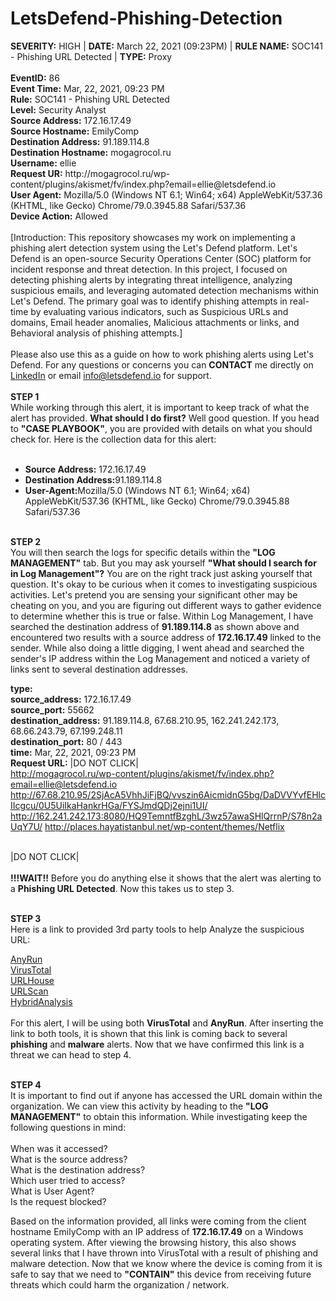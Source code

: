 # LetsDefend-Phishing-Detection

<div>
  <b>SEVERITY:</b> HIGH | <b>DATE:</b> March 22, 2021 (09:23PM) | <b>RULE NAME:</b> SOC141 - Phishing URL Detected | <b>TYPE:</b> Proxy
  <br>
  <br>
  <b>EventID:</b> 86
  <br>
  <b>Event Time:</b> Mar, 22, 2021, 09:23 PM
  <br>
  <b>Rule:</b> SOC141 - Phishing URL Detected
  <br>
  <b>Level:</b> Security Analyst
  <br>
  <b>Source Address:</b> 172.16.17.49
  <br>
  <b>Source Hostname:</b> EmilyComp
  <br>
  <b>Destination Address:</b> 91.189.114.8
  <br>
  <b>Destination Hostname:</b> mogagrocol.ru
  <br>
  <b>Username:</b> ellie
  <br>
  <b>Request UR:</b> http://mogagrocol.ru/wp-content/plugins/akismet/fv/index.php?email=ellie@letsdefend.io
  <br>
  <b>User Agent:</b> Mozilla/5.0 (Windows NT 6.1; Win64; x64) AppleWebKit/537.36 (KHTML, like Gecko) Chrome/79.0.3945.88 Safari/537.36
  <br>
  <b>Device Action:</b> Allowed
</div>
<br>
[Introduction: This repository showcases my work on implementing a phishing alert detection system using the Let's Defend platform. Let's Defend is an open-source Security Operations Center (SOC) platform for incident response and threat detection. In this project, I focused on detecting phishing alerts by integrating threat intelligence, analyzing suspicious emails, and leveraging automated detection mechanisms within Let's Defend. The primary goal was to identify phishing attempts in real-time by evaluating various indicators, such as Suspicious URLs and domains, Email header anomalies, Malicious attachments or links, and Behavioral analysis of phishing attempts.]
<br>
<br>
Please also use this as a guide on how to work phishing alerts using Let's Defend. For any questions or concerns you can <b>CONTACT</b> me directly on <a href= "https://www.linkedin.com/in/bradley-vilsaint-414329267/">LinkedIn</a> or email <a href="info@letsdefend.io">info@letsdefend.io</a> for support.
<br>
<br>
<b>STEP 1</b><br>
While working through this alert, it is important to keep track of what the alert has provided. <b>What should I do first?</b> Well good question. If you head to <b>"CASE PLAYBOOK"</b>, you are provided with details on what you should check for. Here is the collection data for this alert: <br><br>

* <b>Source Address:</b> 172.16.17.49<br>
* <b>Destination Address:</b>91.189.114.8<br>
* <b>User-Agent:</b>Mozilla/5.0 (Windows NT 6.1; Win64; x64) AppleWebKit/537.36 (KHTML, like Gecko) Chrome/79.0.3945.88 Safari/537.36<br><br>

<b>STEP 2</b><br>
You will then search the logs for specific details within the <b>"LOG MANAGEMENT"</b> tab. But you may ask yourself <b>"What should I search for in Log Management"?</b> You are on the right track just asking yourself that question. It's okay to be curious when it comes to investigating suspicious activities. Let's pretend you are sensing your significant other may be cheating on you, and you are figuring out different ways to gather evidence to determine whether this is true or false. Within Log Management, I have searched the destination address of <b>91.189.114.8</b> as shown above and encountered two results with a source address of <b>172.16.17.49</b> linked to the sender. While also doing a little digging, I went ahead and searched the sender's IP address within the Log Management and noticed a variety of links sent to several destination addresses.<br>

<b>type:</b>
<br>
<b>source_address:</b> 172.16.17.49
<br>
<b>source_port:</b> 55662
<br>
<b>destination_address:</b> 91.189.114.8, 67.68.210.95, 162.241.242.173, 68.66.243.79, 67.199.248.11
<br>
<b>destination_port:</b> 80 / 443
<br>
<b>time:</b> Mar, 22, 2021, 09:23 PM
<br>
<b>Request URL:</b> |DO NOT CLICK|<br> 
http://mogagrocol.ru/wp-content/plugins/akismet/fv/index.php?email=ellie@letsdefend.io
http://67.68.210.95/2SjAcA5VhhJiFjBQ/vvszin6AicmidnG5bg/DaDVVYvfEHlcIIcgcu/0U5UiIkaHankrHGa/FYSJmdQDj2ejni1UI/
http://162.241.242.173:8080/HQ9TemntfBzghL/3wz57awaSHlQrrnP/S78n2aUqY7U/
http://places.hayatistanbul.net/wp-content/themes/Netflix

<br>|DO NOT CLICK|
<br>
<br>
<b>!!!WAIT!!</b> Before you do anything else it shows that the alert was alerting to a <b>Phishing URL Detected</b>. Now this takes us to step 3.<br><br>

<b>STEP 3</b><br>
Here is a link to provided 3rd party tools to help Analyze the suspicious URL:<br>

<a href="https://app.any.run/">AnyRun</a><br>
<a href="https://www.virustotal.com/gui/home/upload">VirusTotal</a><br>
<a href="https://urlhaus.abuse.ch/verify-ua/">URLHouse</a><br>
<a href="https://urlscan.io/">URLScan</a><br>
<a href="https://www.hybrid-analysis.com/">HybridAnalysis</a><br>
<br>
For this alert, I will be using both <b>VirusTotal</b> and <b>AnyRun</b>. After inserting the link to both tools, it is shown that this link is coming back to several <b>phishing</b> and <b>malware</b> alerts. Now that we have confirmed this link is a threat we can head to step 4.<br><br>

<b>STEP 4</b><br>
It is important to find out if anyone has accessed the URL domain within the organization. We can view this activity by heading to the <b>"LOG MANAGEMENT"</b> to obtain this information. While investigating keep the following questions in mind: <br><br>
When was it accessed?<br>
What is the source address?<br>
What is the destination address?<br>
Which user tried to access?<br>
What is User Agent?<br>
Is the request blocked?<br>

Based on the information provided, all links were coming from the client hostname EmilyComp with an IP address of <b>172.16.17.49</b> on a Windows operating system. After viewing the browsing history, this also shows several links that I have thrown into VirusTotal with a result of phishing and malware detection. Now that we know where the device is coming from it is safe to say that we need to <b>"CONTAIN"</b> this device from receiving future threats which could harm the organization / network. 


